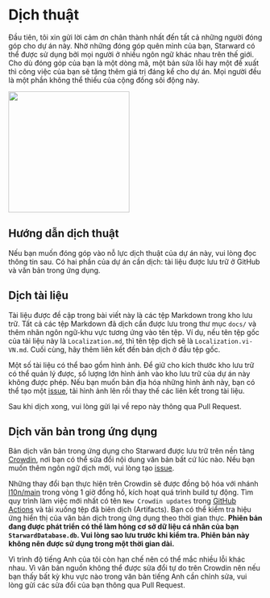 # Dịch thuật

Đầu tiên, tôi xin gửi lời cảm ơn chân thành nhất đến tất cả những người đóng góp cho dự án này. Nhờ những đóng góp quên mình của bạn, Starward có thể được sử dụng bởi mọi người ở nhiều ngôn ngữ khác nhau trên thế giới. Cho dù đóng góp của bạn là một dòng mã, một bản sửa lỗi hay một đề xuất thì công việc của bạn sẽ tăng thêm giá trị đáng kể cho dự án. Mọi người đều là một phần không thể thiếu của cộng đồng sôi động này.

<picture>
    <source srcset="https://github.com/Scighost/Starward/assets/61003590/9d369ec3-ab7c-408f-88c2-11bfe4453208" type="image/avif" />
    <img src="https://github.com/Scighost/Starward/assets/61003590/44552992-e2c5-451f-9c2a-73176e8e4e93" width="240px" />
</picture>

## Hướng dẫn dịch thuật

Nếu bạn muốn đóng góp vào nỗ lực dịch thuật của dự án này, vui lòng đọc thông tin sau. Có hai phần của dự án cần dịch: tài liệu được lưu trữ ở GitHub và văn bản trong ứng dụng.

## Dịch tài liệu

Tài liệu được đề cập trong bài viết này là các tệp Markdown trong kho lưu trữ. Tất cả các tệp Markdown đã dịch cần được lưu trong thư mục `docs/` và thêm nhãn ngôn ngữ-khu vực tương ứng vào tên tệp. Ví dụ, nếu tên tệp gốc của tài liệu này là `Localization.md`, thì tên tệp dịch sẽ là `Localization.vi-VN.md`. Cuối cùng, hãy thêm liên kết đến bản dịch ở đầu tệp gốc.

Một số tài liệu có thể bao gồm hình ảnh. Để giữ cho kích thước kho lưu trữ có thể quản lý được, số lượng lớn hình ảnh vào kho lưu trữ của dự án này không được phép. Nếu bạn muốn bản địa hóa những hình ảnh này, bạn có thể tạo một [issue](https://github.com/Scighost/Starward/issues), tải hình ảnh lên rồi thay thế các liên kết trong tài liệu.

Sau khi dịch xong, vui lòng gửi lại về repo này thông qua Pull Request.

## Dịch văn bản trong ứng dụng

Bản dịch văn bản trong ứng dụng cho Starward được lưu trữ trên nền tảng [Crowdin](https://crowdin.com/project/starward), nơi bạn có thể sửa đổi nội dung văn bản bất cứ lúc nào. Nếu bạn muốn thêm ngôn ngữ dịch mới, vui lòng tạo [issue](https://github.com/Scighost/Starward/issues).

Những thay đổi bạn thực hiện trên Crowdin sẽ được đồng bộ hóa với nhánh [l10n/main](https://github.com/Scighost/Starward/tree/l10n/main) trong vòng 1 giờ đổng hồ, kích hoạt quá trình build tự động. Tìm quy trình làm việc mới nhất có tên `New Crowdin updates` trong [GitHub Actions](https://github.com/Scighost/Starward/actions/workflows/build.yml) và tải xuống tệp đã biên dịch (Artifacts). Bạn có thể kiểm tra hiệu ứng hiển thị của văn bản dịch trong ứng dụng theo thời gian thực. **Phiên bản đang được phát triển có thể làm hỏng cơ sở dữ liệu cá nhân của bạn `StarwardDatabase.db`. Vui lòng sao lưu trước khi kiểm tra. Phiên bản này không nên được sử dụng trong một thời gian dài.**

Vì trình độ tiếng Anh của tôi còn hạn chế nên có thể mắc nhiều lỗi khác nhau. Vì văn bản nguồn không thể được sửa đổi tự do trên Crowdin nên nếu bạn thấy bất kỳ khu vực nào trong văn bản tiếng Anh cần chỉnh sửa, vui lòng gửi các sửa đổi của bạn thông qua Pull Request.
